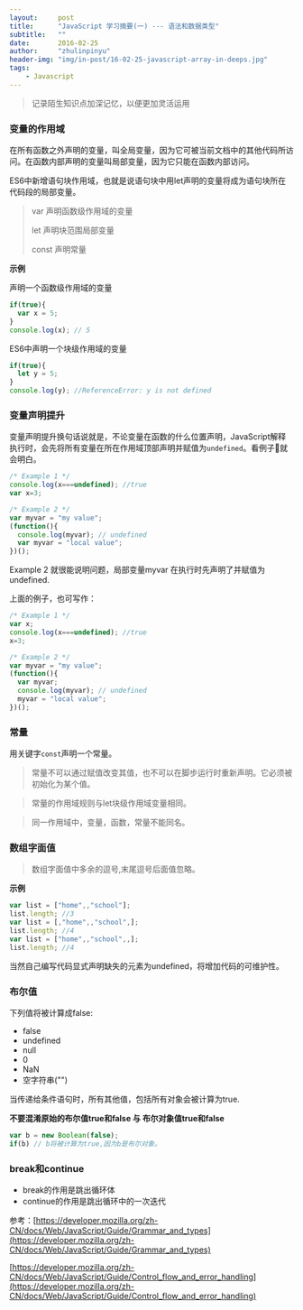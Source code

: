 ```yaml
---
layout:     post
title:      "JavaScript 学习摘要(一) --- 语法和数据类型"
subtitle:   ""
date:       2016-02-25
author:     "zhulinpinyu"
header-img: "img/in-post/16-02-25-javascript-array-in-deeps.jpg"
tags:
    - Javascript
---
```


> 记录陌生知识点加深记忆，以便更加灵活运用

### 变量的作用域

在所有函数之外声明的变量，叫全局变量，因为它可被当前文档中的其他代码所访问。在函数内部声明的变量叫局部变量，因为它只能在函数内部访问。

ES6中新增语句块作用域，也就是说语句块中用let声明的变量将成为语句块所在代码段的局部变量。

> var 声明函数级作用域的变量
>
> let 声明块范围局部变量
>
> const 声明常量

**示例**

声明一个函数级作用域的变量

```javascript
if(true){
  var x = 5;
}
console.log(x); // 5
```

ES6中声明一个块级作用域的变量

```javascript
if(true){
  let y = 5;
}
console.log(y); //ReferenceError: y is not defined
```

### 变量声明提升

变量声明提升换句话说就是，不论变量在函数的什么位置声明，JavaScript解释执行时，会先将所有变量在所在作用域顶部声明并赋值为`undefined`。看例子🌰就会明白。

```javascript
/* Example 1 */
console.log(x===undefined); //true
var x=3;

/* Example 2 */
var myvar = "my value";
(function(){
  console.log(myvar); // undefined
  var myvar = "local value";
})();
```

Example 2 就很能说明问题，局部变量myvar 在执行时先声明了并赋值为undefined.

上面的例子，也可写作：

```javascript
/* Example 1 */
var x;
console.log(x===undefined); //true
x=3;

/* Example 2 */
var myvar = "my value";
(function(){
  var myvar;
  console.log(myvar); // undefined
  myvar = "local value";
})();
```

### 常量

用关键字`const`声明一个常量。

> 常量不可以通过赋值改变其值，也不可以在脚步运行时重新声明。它必须被初始化为某个值。


>  常量的作用域规则与let块级作用域变量相同。


> 同一作用域中，变量，函数，常量不能同名。

### 数组字面值

> 数组字面值中多余的逗号,末尾逗号后面值忽略。

**示例**

```javascript
var list = ["home",,"school"];
list.length; //3
var list = [,"home",,"school",];
list.length; //4
var list = ["home",,"school",,];
list.length; //4
```

当然自己编写代码显式声明缺失的元素为undefined，将增加代码的可维护性。

### 布尔值

下列值将被计算成false:

- false
- undefined
- null
- 0
- NaN
- 空字符串("")

当传递给条件语句时，所有其他值，包括所有对象会被计算为true.

**不要混淆原始的布尔值true和false 与 布尔对象值true和false**

```javascript
var b = new Boolean(false);
if(b) // b将被计算为true,因为b是布尔对象。
```

### break和continue

- break的作用是跳出循环体
- continue的作用是跳出循环中的一次迭代


参考：[https://developer.mozilla.org/zh-CN/docs/Web/JavaScript/Guide/Grammar_and_types](https://developer.mozilla.org/zh-CN/docs/Web/JavaScript/Guide/Grammar_and_types)

[https://developer.mozilla.org/zh-CN/docs/Web/JavaScript/Guide/Control_flow_and_error_handling](https://developer.mozilla.org/zh-CN/docs/Web/JavaScript/Guide/Control_flow_and_error_handling)